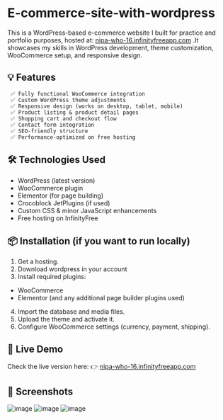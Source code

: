 # E-commerce-site-with-wordpress

This is a WordPress-based e-commerce website I built for practice and portfolio purposes, hosted at: [nipa-who-16.infinityfreeapp.com](http://www.nipa-who-16.infinityfreeapp.com/) .It showcases my skills in WordPress development, theme customization, WooCommerce setup, and responsive design.

## 💡 Features

     ✅ Fully functional WooCommerce integration
     ✅ Custom WordPress theme adjustments
     ✅ Responsive design (works on desktop, tablet, mobile)
     ✅ Product listing & product detail pages
     ✅ Shopping cart and checkout flow
     ✅ Contact form integration
     ✅ SEO-friendly structure
     ✅ Performance-optimized on free hosting

## 🛠️ Technologies Used

- WordPress (latest version) 
- WooCommerce plugin
- Elementor (for page building)
- Crocoblock JetPlugins (if used)
- Custom CSS & minor JavaScript enhancements
- Free hosting on InfinityFree
 
## 📦 Installation (if you want to run locally) 

1. Get a hosting.
2. Download wordpress in your account
3. Install required plugins:

- WooCommerce
- Elementor (and any additional page builder plugins used)

4. Import the database and media files.
5. Upload the theme and activate it.
6. Configure WooCommerce settings (currency, payment, shipping).

## 🚀 Live Demo

 Check the live version here:
👉 [nipa-who-16.infinityfreeapp.com](http://www.nipa-who-16.infinityfreeapp.com/)

## 📸 Screenshots

![image](https://github.com/user-attachments/assets/22ec1582-08ea-4f84-bc22-0339d3c1d160)
![image](https://github.com/user-attachments/assets/26eb06c5-8814-456f-9465-b51689d874ff) 
![image](https://github.com/user-attachments/assets/37773371-164a-4a95-8a1b-9e33958ac56f)










     






